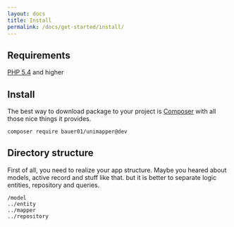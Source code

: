 ```yaml
---
layout: docs
title: Install
permalink: /docs/get-started/install/
---
```


## Requirements

<a href="http://php.net">PHP 5.4</a> and higher

## Install

The best way to download package to your project is [Composer](https://getcomposer.org) with all those nice things it provides.

```shell
composer require bauer01/unimapper@dev
```

## Directory structure

First of all, you need to realize your app structure. Maybe you heared about models, active record and stuff like that.
but it is better to separate logic entities, repository and queries.

```shell
/model
../entity
../mapper
../repository
```